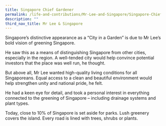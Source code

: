 ```yaml
---
title: Singapore Chief Gardener
permalink: /life-and-contributions/Mr-Lee-and-Singapore/Singapore-Chief-Gardener
description: ""
third_nav_title: Mr Lee & Singapore
---
```

Singapore’s distinctive appearance as a “City in a Garden” is due to Mr Lee’s bold vision of greening Singapore.


He saw this as a means of distinguishing Singapore from other cities, especially in the region. A well-tended city would help convince potential investors that the place was well run, he thought.


But above all, Mr Lee wanted high-quality living conditions for all Singaporeans. Equal access to a clean and beautiful environment would help strengthen unity and national pride, he felt.


He had a keen eye for detail, and took a personal interest in everything connected to the greening of Singapore – including drainage systems and plant types.


Today, close to 10% of Singapore is set aside for parks. Lush greenery covers the island. Every road is lined with trees, shrubs or plants.